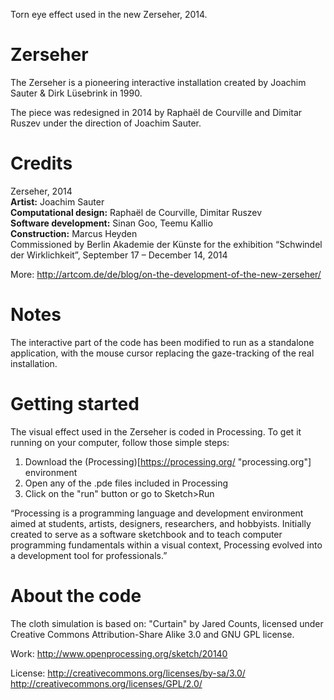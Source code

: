 
Torn eye effect used in the new Zerseher, 2014.

# Zerseher
The Zerseher is a pioneering interactive installation created by Joachim Sauter & Dirk Lüsebrink in 1990.

The piece was redesigned in 2014 by Raphaël de Courville and Dimitar Ruszev under the direction of Joachim Sauter.

# Credits
Zerseher, 2014  
**Artist:** Joachim Sauter  
**Computational design:** Raphaël de Courville, Dimitar Ruszev  
**Software development:** Sinan Goo, Teemu Kallio  
**Construction:** Marcus Heyden  
Commissioned by Berlin Akademie der Künste for the exhibition “Schwindel der Wirklichkeit”, September 17 – December 14, 2014

More: http://artcom.de/de/blog/on-the-development-of-the-new-zerseher/


# Notes
The interactive part of the code has been modified to run as a standalone application, with the mouse cursor replacing the gaze-tracking of the real installation.

# Getting started
The visual effect used in the Zerseher is coded in Processing. To get it running on your computer, follow those simple steps:

1. Download the (Processing)[https://processing.org/ "processing.org"] environment
2. Open any of the .pde files included in Processing
3. Click on the "run" button or go to Sketch>Run

“Processing is a programming language and development environment aimed at students, artists, designers, researchers, and hobbyists. Initially created to serve as a software sketchbook and to teach computer programming fundamentals within a visual context, Processing evolved into a development tool for professionals.”

# About the code

The cloth simulation is based on:
"Curtain" by Jared Counts, licensed under Creative Commons Attribution-Share Alike 3.0 and GNU GPL license.

Work: http://www.openprocessing.org/sketch/20140 

License:
http://creativecommons.org/licenses/by-sa/3.0/
http://creativecommons.org/licenses/GPL/2.0/
